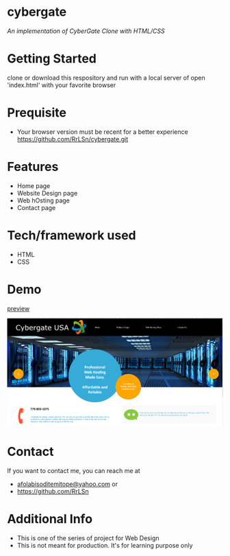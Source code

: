 # cybergate
*An implementation of CyberGate Clone with HTML/CSS*

# Getting Started
clone or download this respository and run with a local server of open 'index.html' with your favorite browser

# Prequisite
- Your browser version must be recent for a better experience 
https://github.com/RrLSn/cybergate.git

# Features
- Home page
- Website Design page
- Web hOsting page
- Contact page

# Tech/framework used
- HTML
- CSS
# Demo
[preview](https://rawcdn.githack.com/RrLSn/cybergate/a6840c874deb1723d0c469f9e2c2dbe56ae77da7/index.html)
 
 ![screenshot](/media/Screenshot%202022-10-21%20160155.png)
# Contact
If you want to contact me, you can reach me at 
- afolabisoditemitope@yahoo.com or 
- https://github.com/RrLSn

# Additional Info
- This is one of the series of project for Web Design
- This is not meant for production. It's for learning purpose only
